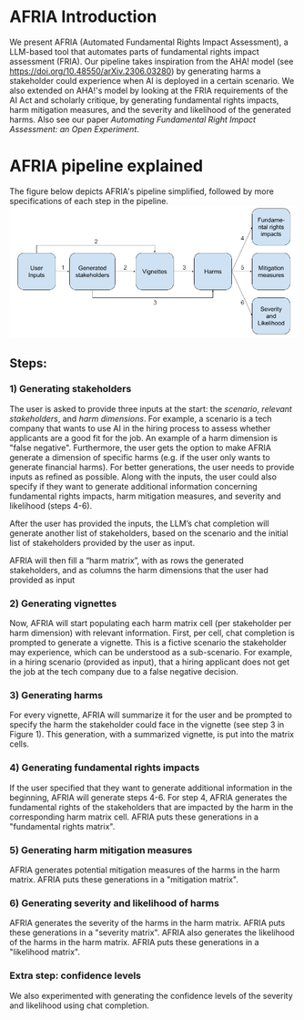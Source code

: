# AFRIA Introduction
We present AFRIA (Automated Fundamental Rights Impact Assessment), a LLM-based tool that automates parts of fundamental rights impact assessment (FRIA). Our pipeline takes inspiration from the AHA! model (see https://doi.org/10.48550/arXiv.2306.03280) by generating harms a stakeholder could experience when AI is deployed in a certain scenario. We also extended on AHA!'s model by looking at the FRIA requirements of the AI Act and scholarly critique, by generating fundamental rights impacts, harm mitigation measures, and the severity and likelihood of the generated harms. Also see our paper _Automating Fundamental Right Impact Assessment: an Open Experiment_. 

# AFRIA pipeline explained
The figure below depicts AFRIA's pipeline simplified, followed by more specifications of each step in the pipeline.
![alt text](https://github.com/XCINDYZ/AFRIA/blob/main/AFRIA%20pipeline%20updated.png)

## Steps:
### 1) Generating stakeholders
The user is asked to provide three inputs at the start: the _scenario_, _relevant stakeholders_, and _harm dimensions_. For example, a scenario is a tech company that wants to use AI in the hiring process to assess whether applicants are a good fit for the job. An example of a harm dimension is "false negative". Furthermore, the user gets the option to make AFRIA generate a dimension of specific harms (e.g. if the user only wants to generate financial harms). For better generations, the user needs to provide inputs as refined as possible. Along with the inputs, the user could also specify if they want to generate additional information concerning fundamental rights impacts, harm mitigation measures, and severity and likelihood (steps 4-6). 

After the user has provided the inputs, the LLM’s chat completion will generate another list of stakeholders, based on the scenario and the initial list of stakeholders provided by the user as input.

AFRIA will then fill a “harm matrix”, with as rows the generated stakeholders, and as columns the harm dimensions that the user had provided as input

### 2) Generating vignettes
Now, AFRIA will start populating each harm matrix cell (per stakeholder per harm dimension) with relevant information. First, per cell, chat completion is prompted to generate a vignette. This is a fictive scenario the stakeholder may experience, which can be understood as a sub-scenario. For example, in a hiring scenario (provided as input), that a hiring applicant does not get the job at the tech company due to a false negative decision.

### 3) Generating harms
For every vignette, AFRIA will summarize it for the user and be prompted to specify the harm the stakeholder could face in the vignette (see step 3 in Figure 1).  This generation, with a summarized vignette, is put into the matrix cells.

### 4) Generating fundamental rights impacts
If the user specified that they want to generate additional information in the beginning, AFRIA will generate steps 4-6. For step 4, AFRIA generates the fundamental rights of the stakeholders that are impacted by the harm in the corresponding harm matrix cell. AFRIA puts these generations in a "fundamental rights matrix". 

### 5) Generating harm mitigation measures
AFRIA generates potential mitigation measures of the harms in the harm matrix. AFRIA puts these generations in a "mitigation matrix". 

### 6) Generating severity and likelihood of harms
AFRIA generates the severity of the harms in the harm matrix. AFRIA puts these generations in a "severity matrix". AFRIA also generates the likelihood of the harms in the harm matrix. AFRIA puts these generations in a "likelihood matrix". 

### Extra step: confidence levels
We also experimented with generating the confidence levels of the severity and likelihood using chat completion.
